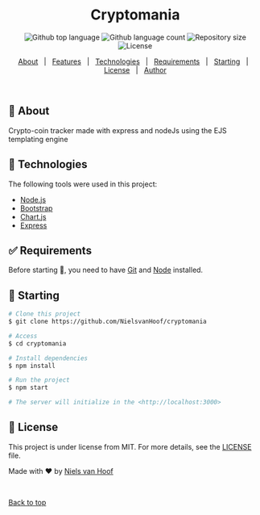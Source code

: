 
<h1 align="center">Cryptomania</h1>

<p align="center">
  <img alt="Github top language" src="https://img.shields.io/github/languages/top/NielsvanHoof/cryptoMania?color=56BEB8">

  <img alt="Github language count" src="https://img.shields.io/github/languages/count/NielsvanHoof/cryptoMania?color=56BEB8">

  <img alt="Repository size" src="https://img.shields.io/github/repo-size/NielsvanHoof/cryptomania?color=56BEB8">

  <img alt="License" src="https://img.shields.io/github/license/NielsvanHoof/cryptomania?color=56BEB8">


  <!-- <img alt="Github issues" src="https://img.shields.io/github/issues/NielsvanHoof/cryptomania?color=56BEB8" /> -->

  <!-- <img alt="Github forks" src="https://img.shields.io/github/forks/NielsvanHoof/cryptomania?color=56BEB8" /> -->

  <!-- <img alt="Github stars" src="https://img.shields.io/github/stars/NielsvanHoof/cryptomania?color=56BEB8" /> -->
</p>

<!-- Status -->

<!-- <h4 align="center"> 
	🚧  Cryptomania 🚀 Under construction...  🚧
</h4> 

<hr> -->

<p align="center">
  <a href="#dart-about">About</a> &#xa0; | &#xa0; 
  <a href="#sparkles-features">Features</a> &#xa0; | &#xa0;
  <a href="#rocket-technologies">Technologies</a> &#xa0; | &#xa0;
  <a href="#white_check_mark-requirements">Requirements</a> &#xa0; | &#xa0;
  <a href="#checkered_flag-starting">Starting</a> &#xa0; | &#xa0;
  <a href="#memo-license">License</a> &#xa0; | &#xa0;
  <a href="https://github.com/NielsvanHoof" target="_blank">Author</a>
</p>

<br>

## :dart: About ##

Crypto-coin tracker made with express and nodeJs using the EJS templating engine

## :rocket: Technologies ##

The following tools were used in this project:
- [Node.js](https://nodejs.org/en/)
- [Bootstrap](https://getbootstrap.com/)
- [Chart.js](https://www.chartjs.org/)
- [Express](https://expressjs.com/)

## :white_check_mark: Requirements ##

Before starting :checkered_flag:, you need to have [Git](https://git-scm.com) and [Node](https://nodejs.org/en/) installed.

## :checkered_flag: Starting ##

```bash
# Clone this project
$ git clone https://github.com/NielsvanHoof/cryptomania

# Access
$ cd cryptomania

# Install dependencies
$ npm install

# Run the project
$ npm start

# The server will initialize in the <http://localhost:3000>
```

## :memo: License ##

This project is under license from MIT. For more details, see the [LICENSE](LICENSE.md) file.


Made with :heart: by <a href="https://github.com/NielsvanHoof" target="_blank">Niels van Hoof</a>

&#xa0;

<a href="#top">Back to top</a>
